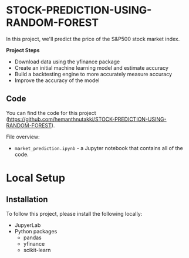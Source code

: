 # STOCK-PREDICTION-USING-RANDOM-FOREST

In this project, we'll predict the price of the S&P500 stock market index.

**Project Steps**

* Download data using the yfinance package
* Create an initial machine learning model and estimate accuracy
* Build a backtesting engine to more accurately measure accuracy
* Improve the accuracy of the model

## Code

You can find the code for this project (https://github.com/hemanthnutakki/STOCK-PREDICTION-USING-RANDOM-FOREST).

File overview:

* `market_prediction.ipynb` - a Jupyter notebook that contains all of the code.

# Local Setup

## Installation

To follow this project, please install the following locally:

* JupyerLab
* Python packages
    * pandas
    * yfinance
    * scikit-learn
